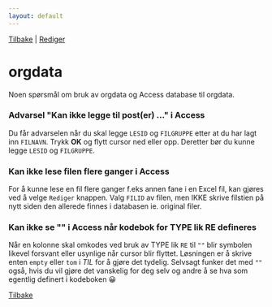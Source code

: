```yaml
---
layout: default
---
```


[Tilbake](./index.html) | [Rediger](https://github.com/helseprofil/helseprofil.github.io/edit/main/docs/faq-orgdata.md)

# orgdata

Noen spørsmål om bruk av orgdata og Access database til orgdata.

### Advarsel "Kan ikke legge til post(er) ..." i Access

Du får advarselen når du skal legge `LESID` og `FILGRUPPE` etter at du har lagt
inn `FILNAVN`. Trykk **OK** og flytt cursor ned eller opp. Deretter bør du kunne
legge `LESID` og `FILGRUPPE`.

### Kan ikke lese filen flere ganger i Access

For å kunne lese en fil flere ganger f.eks annen fane i en Excel fil, kan gjøres
ved å velge `Rediger` knappen. Valg `FILID` av filen, men IKKE skrive filstien på
nytt siden den allerede finnes i databasen ie. original filer.

### Kan ikke se "" i Access når kodebok for TYPE lik RE defineres

Når en kolonne skal omkodes ved bruk av TYPE lik `RE` til `""` blir symbolen
likevel forsvant eller usynlige når cursor blir flyttet. Løsningen er å skrive
enten `empty` eller `tom` i *TIL* for å gjøre det tydelig. Selvsagt funker det
med `""` også, hvis du vil gjøre det vanskelig for deg selv og andre å se hva
som egentlig definert i kodeboken &#128512;


[Tilbake](./index.html)
